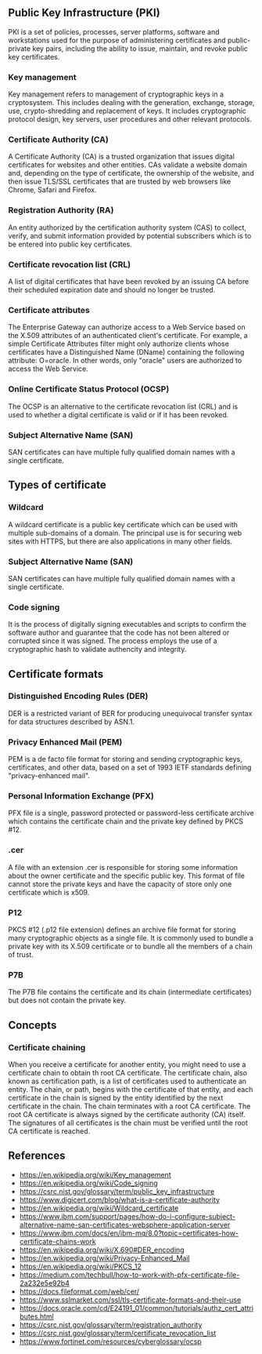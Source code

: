 ## Public Key Infrastructure (PKI)
PKI is a set of policies, processes, server platforms, software and workstations used for the purpose of administering certificates and public-private key pairs, including the ability to issue, maintain, and revoke public key certificates. 
### Key management
Key management refers to management of cryptographic keys in a cryptosystem. This includes dealing with the generation, exchange, storage, use, crypto-shredding and replacement of keys. It includes cryptographic protocol design, key servers, user procedures and other relevant protocols.
### Certificate Authority (CA)
A Certificate Authority (CA) is a trusted organization that issues digital certificates for websites and other entities. CAs validate a website domain and, depending on the type of certificate, the ownership of the website, and then issue TLS/SSL certificates that are trusted by web browsers like Chrome, Safari and Firefox.
### Registration Authority (RA)
An entity authorized by the certification authority system (CAS) to collect, verify, and submit information provided by potential subscribers which is to be entered into public key certificates.
### Certificate revocation list (CRL)
A list of digital certificates that have been revoked by an issuing CA before their scheduled expiration date and should no longer be trusted.
### Certificate attributes
The Enterprise Gateway can authorize access to a Web Service based on the X.509 attributes of an authenticated client's certificate. For example, a simple Certificate Attributes filter might only authorize clients whose certificates have a Distinguished Name (DName) containing the following attribute: O=oracle. In other words, only "oracle" users are authorized to access the Web Service.
### Online Certificate Status Protocol (OCSP)
The OCSP is an alternative to the certificate revocation list (CRL) and is used to whether a digital certificate is valid or if it has been revoked.
### Subject Alternative Name (SAN)
SAN certificates can have multiple fully qualified domain names with a single certificate. 

## Types of certificate
### Wildcard
A wildcard certificate is a public key certificate which can be used with multiple sub-domains of a domain. The principal use is for securing web sites with HTTPS, but there are also applications in many other fields.
### Subject Alternative Name (SAN)
SAN certificates can have multiple fully qualified domain names with a single certificate. 
### Code signing
It is the process of digitally signing executables and scripts to confirm the software author and guarantee that the code has not been altered or corrupted since it was signed. The process employs the use of a cryptographic hash to validate authencity and integrity.

## Certificate formats
### Distinguished Encoding Rules (DER)
DER is a restricted variant of BER for producing unequivocal transfer syntax for data structures described by ASN.1.
### Privacy Enhanced Mail (PEM)
PEM is a de facto file format for storing and sending cryptographic keys, certificates, and other data, based on a set of 1993 IETF standards defining "privacy-enhanced mail".
### Personal Information Exchange (PFX)
PFX file is a single, password protected or password-less certificate archive which contains the certificate chain and the private key defined by PKCS #12.
### .cer
A file with an extension .cer is responsible for storing some information about the owner certificate and the specific public key. This format of file cannot store the private keys and have the capacity of store only one certificate which is x509.
### P12
PKCS #12 (.p12 file extension) defines an archive file format for storing many cryptographic objects as a single file. It is commonly used to bundle a private key with its X.509 certificate or to bundle all the members of a chain of trust.
### P7B
The P7B file contains the certificate and its chain (intermediate certificates) but does not contain the private key.

## Concepts
### Certificate chaining
When you receive a certificate for another entity, you might need to use a certificate chain to obtain th root CA certificate. The certificate chain, also known as certification path, is a list of certificates used to authenticate an entity. The chain, or path, begins with the certificate of that entity, and each certificate in the chain is signed by the entity identified by the next certificate in the chain. The chain terminates with a root CA certificate. The root CA certificate is always signed by the certificate authority (CA) itself. The signatures of all certificates is the chain must be verified until the root CA certificate is reached.

## References
- https://en.wikipedia.org/wiki/Key_management
- https://en.wikipedia.org/wiki/Code_signing
- https://csrc.nist.gov/glossary/term/public_key_infrastructure
- https://www.digicert.com/blog/what-is-a-certificate-authority
- https://en.wikipedia.org/wiki/Wildcard_certificate
- https://www.ibm.com/support/pages/how-do-i-configure-subject-alternative-name-san-certificates-websphere-application-server
- https://www.ibm.com/docs/en/ibm-mq/8.0?topic=certificates-how-certificate-chains-work
- https://en.wikipedia.org/wiki/X.690#DER_encoding
- https://en.wikipedia.org/wiki/Privacy-Enhanced_Mail
- https://en.wikipedia.org/wiki/PKCS_12
- https://medium.com/techbull/how-to-work-with-pfx-certificate-file-2a232e5e92b4
- https://docs.fileformat.com/web/cer/
- https://www.sslmarket.com/ssl/tls-certificate-formats-and-their-use
- https://docs.oracle.com/cd/E24191_01/common/tutorials/authz_cert_attributes.html
- https://csrc.nist.gov/glossary/term/registration_authority
- https://csrc.nist.gov/glossary/term/certificate_revocation_list
- https://www.fortinet.com/resources/cyberglossary/ocsp
